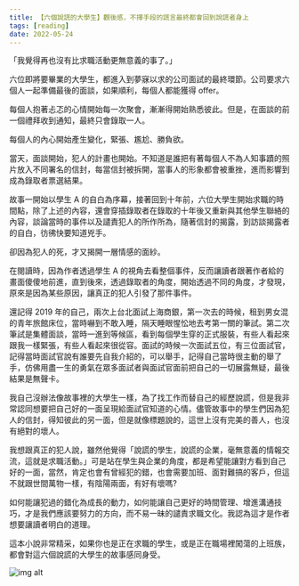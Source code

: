 ```yaml
---
title: 【六個說謊的大學生】觀後感，不擇手段的謊言最終都會回到說謊者身上
tags: [reading]
date: 2022-05-24
---
```

<!--truncate-->
「我覺得再也沒有比求職活動更無意義的事了。」

六位即將要畢業的大學生，都進入到夢寐以求的公司面試的最終環節。公司要求六個人一起準備最後的面談，如果順利，每個人都能獲得 offer。

每個人抱著忐忑的心情開始每一次聚會，漸漸得開始熟悉彼此。但是，在面談的前一個禮拜收到通知，最終只會錄取一人。

每個人的內心開始產生變化，緊張、尷尬、勝負欲。

當天，面談開始，犯人的計畫也開始。不知道是誰把有著每個人不為人知事蹟的照片放入不同署名的信封，每當信封被拆開，當事人的形象都會被重挫，進而影響到成為錄取者票選結果。

故事一開始以學生 A 的自白為序幕，接著回到十年前，六位大學生開始求職的時間點，除了上述的內容，還會穿插錄取者在錄取的十年後又重新與其他學生聯絡的內容，談論當時的事件以及譴責犯人的所作所為，隨著信封的揭露，到訪談揭露者的自白，彷彿快要知道兇手。

卻因為犯人的死，才又揭開一層情感的面紗。

在閱讀時，因為作者透過學生 A 的視角去看整個事件，反而讓讀者跟著作者給的畫面傻傻地前進，直到後來，透過錄取者的角度，開始透過不同的角度，才發現，原來是因為某些原因，讓真正的犯人引發了那件事件。

還記得 2019 年的自己，兩次上台北面試上海商銀，第一次去的時候，租到男女混的青年旅館床位，當時嚇到不敢入睡，隔天睡眼惺忪地去考第一關的筆試。第二次筆試是集體面談，當時一進到等候區，看到每個學生穿的正式服裝，有些人看起來跟我一樣緊張，有些人看起來很從容。面試的時候一次面試五位，有三位面試官，記得當時面試官說有誰要先自我介紹的，可以舉手，記得自己當時很主動的舉了手，仿佛用盡一生的勇氣在眾多面試者與面試官面前把自己的一切展露無疑，最後結果是無聲卡。

我自己沒辦法像故事裡的大學生一樣，為了找工作而替自己的經歷說謊，但是我非常認同想要把自己好的一面呈現給面試官知道的心情。儘管故事中的學生們因為犯人的信封，得知彼此的另一面，但是就像標題說的，這世上沒有完美的善人，也沒有絕對的壞人。

我想跟真正的犯人說，雖然他覺得「說謊的學生，說謊的企業，毫無意義的情報交流，這就是求職活動。」可是站在學生與企業的角度，都是希望能讓對方看到自己好的一面，當然，肯定也會有曾經犯的錯，也會需要加班、面對難搞的客戶，但這不就跟世間萬物一樣，有陰陽兩面，有好有壞嗎?

如何能讓犯過的錯化為成長的動力，如何能讓自己更好的時間管理、增進溝通技巧，才是我們應該要努力的方向，而不易一昧的譴責求職文化。我認為這才是作者想要讓讀者明白的道理。

這本小說非常精采，如果你也是正在求職的學生，或是正在職場裡闖蕩的上班族，都會對這六個說謊的大學生的故事感同身受。

![img alt](/img/blog/sixlyingcollegestudents.jpg)
